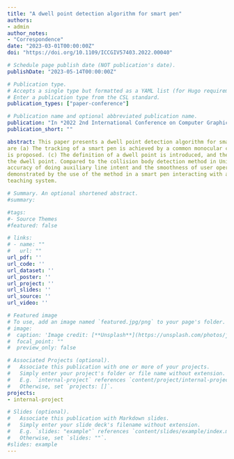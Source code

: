 ```yaml
---
title: "A dwell point detection algorithm for smart pen"
authors:
- admin
author_notes:
- "Correspondence"
date: "2023-03-01T00:00:00Z"
doi: "https://doi.org/10.1109/ICCGIV57403.2022.00040"

# Schedule page publish date (NOT publication's date).
publishDate: "2023-05-14T00:00:00Z"

# Publication type.
# Accepts a single type but formatted as a YAML list (for Hugo requirements).
# Enter a publication type from the CSL standard.
publication_types: ["paper-conference"]

# Publication name and optional abbreviated publication name.
publication: "In *2022 2nd International Conference on Computer Graphics, Image and Virtualization (ICCGIV)*(pp. 169-172)."
publication_short: ""

abstract: This paper presents a dwell point detection algorithm for smart pen. The main innovations of the method
are (a) The tracking of a smart pen is achieved by a common monocular camera. (b) A method of vertex adsorption
is proposed. (c) The definition of a dwell point is introduced, and the auxiliary line intent is calculated by detecting
the dwell point. Compared to the collision body detection method in Unity3D, the method in this paper improves the
accuracy of doing auxiliary line intent and the smoothness of user operation. The effectiveness of the method is
demonstrated by the use of the method in a smart pen interacting with a Unity3D-based three-dimensional geometry
teaching system.

# Summary. An optional shortened abstract.
#summary: 

#tags:
#- Source Themes
#featured: false

# links:
# - name: ""
#   url: ""
url_pdf: ''
url_code: ''
url_dataset: ''
url_poster: ''
url_project: ''
url_slides: ''
url_source: ''
url_video: ''

# Featured image
# To use, add an image named `featured.jpg/png` to your page's folder. 
# image:
#  caption: 'Image credit: [**Unsplash**](https://unsplash.com/photos/jdD8gXaTZsc)'
#  focal_point: ""
#  preview_only: false

# Associated Projects (optional).
#   Associate this publication with one or more of your projects.
#   Simply enter your project's folder or file name without extension.
#   E.g. `internal-project` references `content/project/internal-project/index.md`.
#   Otherwise, set `projects: []`.
projects:
- internal-project

# Slides (optional).
#   Associate this publication with Markdown slides.
#   Simply enter your slide deck's filename without extension.
#   E.g. `slides: "example"` references `content/slides/example/index.md`.
#   Otherwise, set `slides: ""`.
#slides: example
---
```



